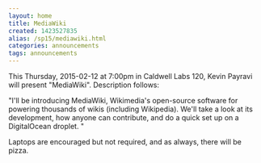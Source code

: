 ```yaml
---
layout: home
title: MediaWiki
created: 1423527835
alias: /sp15/mediawiki.html
categories: announcements
tags: announcements
---
```

This Thursday, 2015-02-12 at 7:00pm in Caldwell Labs 120, Kevin Payravi will present "MediaWiki". Description follows:

"I'll be introducing MediaWiki, Wikimedia's open-source software for powering thousands of wikis (including Wikipedia). We'll take a look at its development, how anyone can contribute, and do a quick set up on a DigitalOcean droplet. "

Laptops are encouraged but not required, and as always, there will be pizza.
